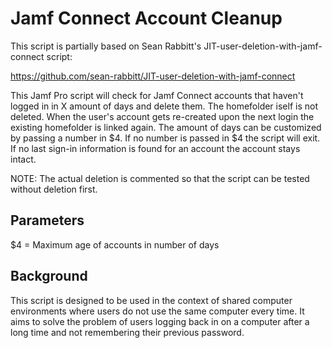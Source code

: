 # Jamf Connect Account Cleanup

This script is partially based on Sean Rabbitt's JIT-user-deletion-with-jamf-connect script:

https://github.com/sean-rabbitt/JIT-user-deletion-with-jamf-connect


This Jamf Pro script will check for Jamf Connect accounts that haven't logged in in X amount of days and delete them. The homefolder iself is not deleted.  When the user's account gets re-created upon the next login the existing homefolder is linked again. The amount of days can be customized by passing a number in $4. If no number is passed in $4 the script will exit. If no last sign-in information is found for an account the account stays intact. 

NOTE: The actual deletion is commented so that the script can be tested without deletion first.


## Parameters

$4 = Maximum age of accounts in number of days

## Background

This script is designed to be used in the context of shared computer environments where users do not use the same computer every time.  It aims to solve the problem of users logging back in on a computer after a long time and not remembering their previous password.

